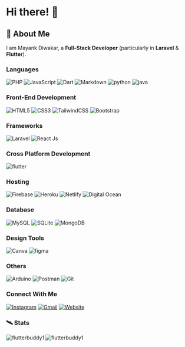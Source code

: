 # Hi there! 👋

## 🚀 About Me

I am Mayank Diwakar, a **Full-Stack Developer** (particularly in **Laravel** & **Flutter**).

### Languages

![PHP](https://img.shields.io/badge/-PHP-%231572B6?style=for-the-badge&color=blue&logo=php&logoColor=ffffff)
![JavaScript](https://img.shields.io/badge/-JavaScript-%23F7DF1E?style=for-the-badge&logo=javascript&logoColor=000000)
![Dart](https://img.shields.io/badge/dart-%230175C2.svg?style=for-the-badge&logo=dart&logoColor=white)
![Markdown](https://img.shields.io/badge/markdown-%23000000.svg?style=for-the-badge&logo=markdown&logoColor=white)
![python](https://img.shields.io/badge/Python-3776AB?style=for-the-badge&logo=python&logoColor=white)
![java](https://img.shields.io/badge/java-f0f0q?style=for-the-badge&logo=android&logoColor=white)

### Front-End Development

![HTML5](https://img.shields.io/badge/-HTML5-%23E44D27?style=for-the-badge&logo=html5&logoColor=ffffff)
![CSS3](https://img.shields.io/badge/css3-%231572B6.svg?style=for-the-badge&logo=css3&logoColor=white)
![TailwindCSS](https://img.shields.io/badge/-TailwindCss-%231a202c?style=for-the-badge&logo=tailwind-css)
![Bootstrap](https://img.shields.io/badge/bootstrap-%23563D7C.svg?style=for-the-badge&logo=bootstrap&logoColor=white)

### Frameworks

![Laravel](https://img.shields.io/badge/-Laravel-%231572B6?style=for-the-badge&color=FF2D20&logo=laravel&logoColor=ffffff)
![React Js](https://img.shields.io/badge/-ReactJS-%231572B6?style=for-the-badge&color=4E56A6&logo=react&logoColor=ffffff)

### Cross Platform Development

![flutter](https://img.shields.io/badge/Flutter-28B6F6?style=for-the-badge&logo=flutter&logoColor=white)

### Hosting

![Firebase](https://img.shields.io/badge/firebase-%23039BE5.svg?style=for-the-badge&logo=firebase)
![Heroku](https://img.shields.io/badge/heroku-%23430098.svg?style=for-the-badge&logo=heroku&logoColor=white)
![Netlify](https://img.shields.io/badge/netlify-%23000000.svg?style=for-the-badge&logo=netlify&logoColor=#00C7B7)
![Digital Ocean](https://img.shields.io/badge/digitalocean-%23000000.svg?style=for-the-badge&logo=digitalocean&logoColor=white)

### Database

![MySQL](https://img.shields.io/badge/mysql-%2300f.svg?style=for-the-badge&logo=mysql&logoColor=white)
![SQLite](https://img.shields.io/badge/sqlite-%2307405e.svg?style=for-the-badge&logo=sqlite&logoColor=white)
![MongoDB](https://img.shields.io/badge/mongodb-%2307401e.svg?style=for-the-badge&logo=mongodb&logoColor=white)

### Design Tools

![Canva](https://img.shields.io/badge/Canva-%2300C4CC.svg?style=for-the-badge&logo=Canva&logoColor=white)
![figma](https://img.shields.io/badge/figma-black.svg?style=for-the-badge&logo=figma&logoColor=white)

### Others

![Arduino](https://img.shields.io/badge/-Arduino-00979D?style=for-the-badge&logo=Arduino&logoColor=white)
![Postman](https://img.shields.io/badge/Postman-FF6C37?style=for-the-badge&logo=postman&logoColor=white)
![Git](https://img.shields.io/badge/git-%23F05033.svg?style=for-the-badge&logo=git&logoColor=white)

### Connect With Me
[![Instagram](https://img.shields.io/badge/instagram-8a3ab9.svg?style=for-the-badge&logo=instagram&logoColor=white)](https://www.instagram.com/mayankdiwakarr)
[![Gmail](https://img.shields.io/badge/gmail-red.svg?style=for-the-badge&logo=gmail&logoColor=white)](mailto:mayanksmind@gmail.com)
[![Website](https://img.shields.io/badge/website-red.svg?style=for-the-badge&logo=buddy&logoColor=white)](https://flutterbuddy.in/)

### 🛰 Stats
<div align="left">
    <img align="left" style="margin-bottom:10px;" src="https://github-readme-stats.vercel.app/api/top-langs/?username=flutterbuddy1" alt="flutterbuddy1" />
    <p><img align="left" src="https://github-readme-stats.vercel.app/api?username=flutterbuddy1&show_icons=true&locale=en" alt="flutterbuddy1" /></p>
</div>

